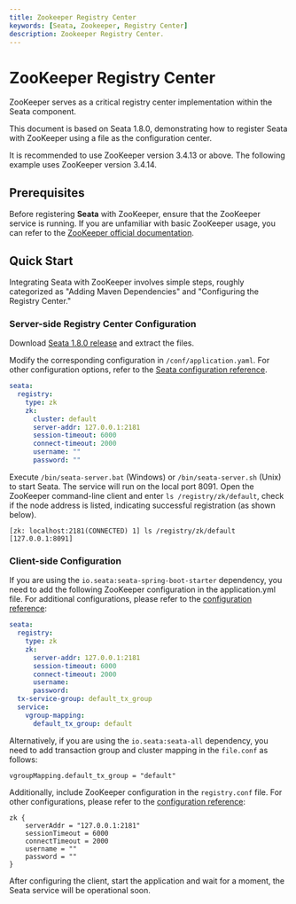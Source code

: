 ```yaml
---
title: Zookeeper Registry Center
keywords: [Seata, Zookeeper, Registry Center]
description: Zookeeper Registry Center.
---
```

#  ZooKeeper Registry Center

ZooKeeper serves as a critical registry center implementation within the Seata component.

This document is based on Seata 1.8.0, demonstrating how to register Seata with ZooKeeper using a file as the configuration center.

It is recommended to use ZooKeeper version 3.4.13 or above. The following example uses ZooKeeper version 3.4.14.

## Prerequisites

Before registering **Seata** with ZooKeeper, ensure that the ZooKeeper service is running. If you are unfamiliar with basic ZooKeeper usage, you can refer to the [ZooKeeper official documentation](https://zookeeper.apache.org/doc/r3.4.14/index.html).

## Quick Start

Integrating Seata with ZooKeeper involves simple steps, roughly categorized as "Adding Maven Dependencies" and "Configuring the Registry Center."

### Server-side Registry Center Configuration

Download [Seata 1.8.0 release](https://github.com/apache/incubator-seata/releases/tag/v1.8.0) and extract the files.

Modify the corresponding configuration in `/conf/application.yaml`. For other configuration options, refer to the [Seata configuration reference](https://github.com/apache/incubator-seata/blob/develop/server/src/main/resources/application.example.yml).

```yaml
seata:
  registry:
    type: zk
    zk:
      cluster: default
      server-addr: 127.0.0.1:2181
      session-timeout: 6000
      connect-timeout: 2000
      username: ""
      password: ""
```

Execute `/bin/seata-server.bat` (Windows) or `/bin/seata-server.sh` (Unix) to start Seata. The service will run on the local port 8091. Open the ZooKeeper command-line client and enter `ls /registry/zk/default`, check if the node address is listed, indicating successful registration (as shown below).

```
[zk: localhost:2181(CONNECTED) 1] ls /registry/zk/default
[127.0.0.1:8091]
```


### Client-side Configuration

If you are using the `io.seata:seata-spring-boot-starter` dependency, you need to add the following ZooKeeper configuration in the application.yml file. For additional configurations, please refer to the [configuration reference](https://github.com/apache/incubator-seata/blob/1.8.0/script/client/spring/application.yml):
```yaml
seata:
  registry:
    type: zk
    zk:
      server-addr: 127.0.0.1:2181
      session-timeout: 6000
      connect-timeout: 2000
      username:
      password:
  tx-service-group: default_tx_group
  service:
    vgroup-mapping:
      default_tx_group: default
```
Alternatively, if you are using the `io.seata:seata-all` dependency, you need to add transaction group and cluster mapping in the `file.conf` as follows:

```
vgroupMapping.default_tx_group = "default"
```
Additionally, include ZooKeeper configuration in the `registry.conf` file. For other configurations, please refer to the [configuration reference](https://github.com/apache/incubator-seata/tree/1.8.0/script/client/conf):

```
zk {
    serverAddr = "127.0.0.1:2181"
    sessionTimeout = 6000
    connectTimeout = 2000
    username = ""
    password = ""
}
```

After configuring the client, start the application and wait for a moment, the Seata service will be operational soon.
